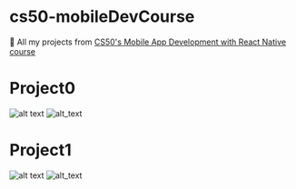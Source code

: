 # cs50-mobileDevCourse
:blue_book: All my projects from [CS50's Mobile App Development with React Native course](https://www.edx.org/course/cs50s-mobile-app-development-with-react-native-0)

# Project0
![alt text](https://github.com/Mvrs/cs50-mobileDevCourse/blob/master/Projec0-screenshots/TODO-VanillaJS-APP.png)
![alt_text](https://github.com/Mvrs/cs50-mobileDevCourse/blob/master/Projec0-screenshots/TodoVanillaApp.png)

# Project1
![alt text](https://github.com/Mvrs/cs50-mobileDevCourse/blob/master/Project1-sceenshots/Project1S.png)
![alt_text](https://github.com/Mvrs/cs50-mobileDevCourse/blob/master/Project1-sceenshots/Project1P.png)
